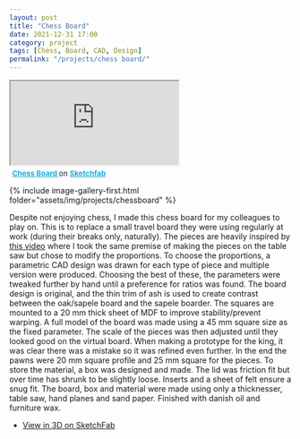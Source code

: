 ```yaml
---
layout: post
title: "Chess Board"
date: 2021-12-31 17:00
category: project
tags: [Chess, Board, CAD, Design]
permalink: "/projects/chess board/"
---
```


<div>
<span class="image left"> 
<div class="ratio-16-9">  <iframe class="ratio-inner" title="Chess Board" allowfullscreen mozallowfullscreen="true" webkitallowfullscreen="true" allow="autoplay; fullscreen; xr-spatial-tracking" xr-spatial-tracking execution-while-out-of-viewport execution-while-not-rendered web-share src="https://sketchfab.com/models/364d6130a6a14480897c70906d7259a5/embed"> </iframe> <p style="font-size: 13px; font-weight: normal; margin: 5px;"> <a href="https://sketchfab.com/3d-models/chess-board-364d6130a6a14480897c70906d7259a5?utm_medium=embed&utm_campaign=share-popup&utm_content=364d6130a6a14480897c70906d7259a5" target="_blank" style="font-weight: bold; color: #1CAAD9;"> Chess Board </a>  on <a href="https://sketchfab.com?utm_medium=embed&utm_campaign=share-popup&utm_content=364d6130a6a14480897c70906d7259a5" target="_blank" style="font-weight: bold; color: #1CAAD9;">Sketchfab</a></p></div>
<p>{% include image-gallery-first.html folder="assets/img/projects/chessboard" %}</p>
</span>

<p>
Despite not enjoying chess, I made this chess board for my colleagues to play on. This is to replace a small travel board they were using regularly at work (during their breaks only, naturally). The pieces are heavily inspired by <a href="https://youtu.be/FW6P9rNeIYk">this video</a> where I took the same premise of making the pieces on the table saw but chose to modify the proportions. To choose the proportions, a parametric CAD design was drawn for each type of piece and multiple version were produced. Choosing the best of these, the parameters were tweaked further by hand until a preference for ratios was found. The board design is original, and the thin trim of ash is used to create contrast between the oak/sapele board and the sapele boarder. The squares are mounted to a 20 mm thick sheet of MDF to improve stability/prevent warping. A full model of the board was made using a 45 mm square size as the fixed parameter. The scale of the pieces was then adjusted until they looked good on the virtual board. When making a prototype for the king, it was clear there was a mistake so it was refined even further. In the end the pawns were 20 mm square profile and 25 mm square for the pieces. To store the material, a box was designed and made. The lid was friction fit but over time has shrunk to be slightly loose. Inserts and a sheet of felt ensure a snug fit. The board, box and material were made using only a thicknesser, table saw, hand planes and sand paper. Finished with danish oil and furniture wax.
</p>


</div>


<ul class="actions">
    <li><a class="button" target="_blank" href="https://sketchfab.com/3d-models/chess-board-364d6130a6a14480897c70906d7259a5"><span class="fa fa-cube"></span> View in 3D on SketchFab</a></li>
</ul>
